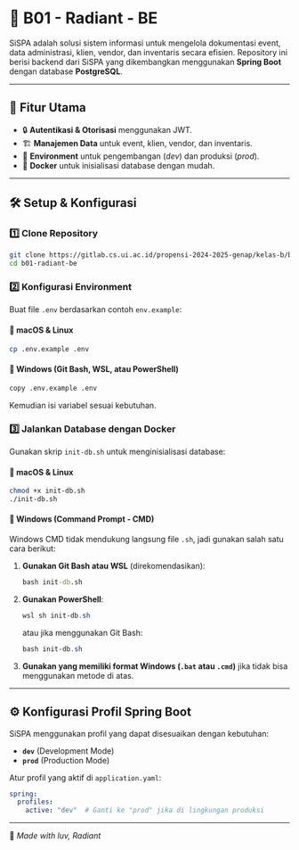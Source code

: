 # 🌟 B01 - Radiant - BE

SiSPA adalah solusi sistem informasi untuk mengelola dokumentasi event, data administrasi, klien, vendor, dan inventaris secara efisien. Repository ini berisi backend dari SiSPA yang dikembangkan menggunakan **Spring Boot** dengan database **PostgreSQL**.

---

## 📌 **Fitur Utama**
- 🔒 **Autentikasi & Otorisasi** menggunakan JWT.
- 🏗 **Manajemen Data** untuk event, klien, vendor, dan inventaris.
- 🔄 **Environment** untuk pengembangan (*dev*) dan produksi (*prod*).
- 🐳 **Docker** untuk inisialisasi database dengan mudah.

---

## 🛠 **Setup & Konfigurasi**
### 1️⃣ **Clone Repository**
```bash
git clone https://gitlab.cs.ui.ac.id/propensi-2024-2025-genap/kelas-b/b01-radiant-be.git
cd b01-radiant-be
```

### 2️⃣ **Konfigurasi Environment**
Buat file `.env` berdasarkan contoh `env.example`:

#### **📌 macOS & Linux**
```bash
cp .env.example .env
```

#### **📌 Windows (Git Bash, WSL, atau PowerShell)**
```bash
copy .env.example .env
```

Kemudian isi variabel sesuai kebutuhan.

### 3️⃣ **Jalankan Database dengan Docker**
Gunakan skrip `init-db.sh` untuk menginisialisasi database:

#### **📌 macOS & Linux**
```bash
chmod +x init-db.sh
./init-db.sh
```

#### **📌 Windows (Command Prompt - CMD)**
Windows CMD tidak mendukung langsung file `.sh`, jadi gunakan salah satu cara berikut:

1. **Gunakan Git Bash atau WSL** (direkomendasikan):
   ```cmd
   bash init-db.sh
   ```

2. **Gunakan PowerShell**:
   ```powershell
   wsl sh init-db.sh
   ```
   atau jika menggunakan Git Bash:
   ```powershell
   bash init-db.sh
   ```

3. **Gunakan yang memiliki format Windows (`.bat` atau `.cmd`)** jika tidak bisa menggunakan metode di atas.
---

## ⚙ **Konfigurasi Profil Spring Boot**
SiSPA menggunakan profil yang dapat disesuaikan dengan kebutuhan:
- **`dev`** (Development Mode)
- **`prod`** (Production Mode)

Atur profil yang aktif di `application.yaml`:
```yaml
spring:
  profiles:
    active: "dev"  # Ganti ke "prod" jika di lingkungan produksi
```
---
🌸 _Made with luv, Radiant_
